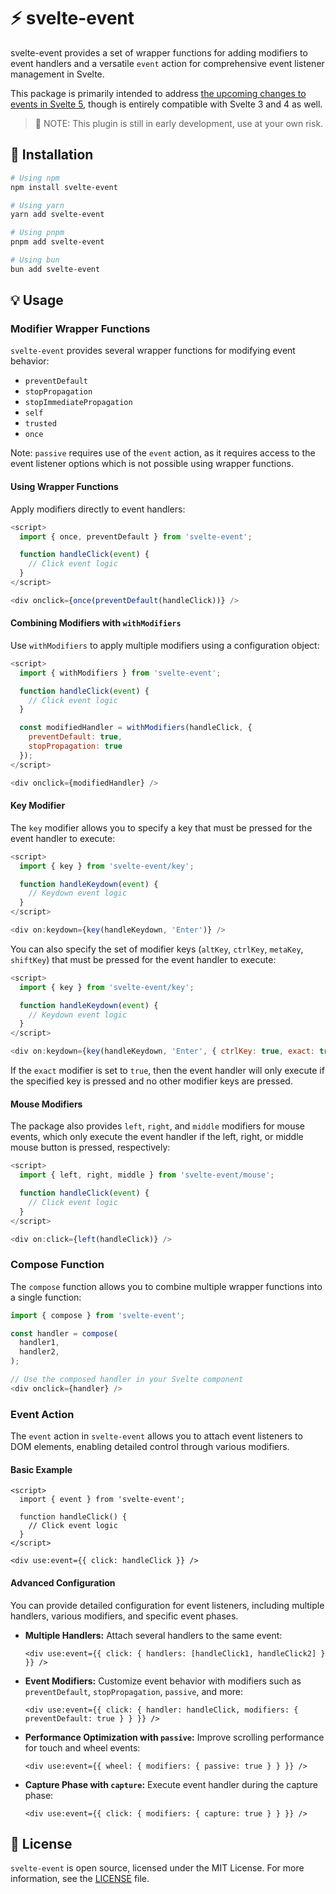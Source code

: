 # ⚡️ svelte-event

svelte-event provides a set of wrapper functions for adding modifiers to event handlers and a versatile `event` action for comprehensive event listener management in Svelte.

This package is primarily intended to address [the upcoming changes to events in Svelte 5](https://svelte-5-preview.vercel.app/docs/event-handlers), though is entirely compatible with Svelte 3 and 4 as well.

> 🚧 NOTE: This plugin is still in early development, use at your own risk.

## 🚀 Installation

```bash
# Using npm
npm install svelte-event

# Using yarn
yarn add svelte-event

# Using pnpm
pnpm add svelte-event

# Using bun
bun add svelte-event
```

## 💡 Usage

### Modifier Wrapper Functions
`svelte-event` provides several wrapper functions for modifying event behavior:

- `preventDefault`
- `stopPropagation`
- `stopImmediatePropagation`
- `self`
- `trusted`
- `once`

Note: `passive` requires use of the `event` action, as it requires access to the event listener options which is not possible using wrapper functions.

#### Using Wrapper Functions
Apply modifiers directly to event handlers:

```javascript
<script>
  import { once, preventDefault } from 'svelte-event';

  function handleClick(event) {
    // Click event logic
  }
</script>

<div onclick={once(preventDefault(handleClick))} />
```

#### Combining Modifiers with `withModifiers`
Use `withModifiers` to apply multiple modifiers using a configuration object:

```javascript
<script>
  import { withModifiers } from 'svelte-event';

  function handleClick(event) {
    // Click event logic
  }

  const modifiedHandler = withModifiers(handleClick, {
    preventDefault: true,
    stopPropagation: true
  });
</script>

<div onclick={modifiedHandler} />
```

#### Key Modifier
The `key` modifier allows you to specify a key that must be pressed for the event handler to execute:

```javascript
<script>
  import { key } from 'svelte-event/key';

  function handleKeydown(event) {
    // Keydown event logic
  }
</script>

<div on:keydown={key(handleKeydown, 'Enter')} />
```

You can also specify the set of modifier keys (`altKey`, `ctrlKey`, `metaKey`, `shiftKey`) that must be pressed for the event handler to execute:

```javascript
<script>
  import { key } from 'svelte-event/key';

  function handleKeydown(event) {
    // Keydown event logic
  }
</script>

<div on:keydown={key(handleKeydown, 'Enter', { ctrlKey: true, exact: true })} />
```

If the `exact` modifier is set to `true`, then the event handler will only execute if the specified key is pressed and no other modifier keys are pressed.


#### Mouse Modifiers
The package also provides `left`, `right`, and `middle` modifiers for mouse events, which only execute the event handler if the left, right, or middle mouse button is pressed, respectively:

```javascript
<script>
  import { left, right, middle } from 'svelte-event/mouse';

  function handleClick(event) {
    // Click event logic
  }
</script>

<div on:click={left(handleClick)} />
```

### Compose Function
The `compose` function allows you to combine multiple wrapper functions into a single function:

```javascript
import { compose } from 'svelte-event';

const handler = compose(
  handler1,
  handler2,
);

// Use the composed handler in your Svelte component
<div onclick={handler} />
```

### Event Action
The `event` action in `svelte-event` allows you to attach event listeners to DOM elements, enabling detailed control through various modifiers.

#### Basic Example
```svelte
<script>
  import { event } from 'svelte-event';

  function handleClick() {
    // Click event logic
  }
</script>

<div use:event={{ click: handleClick }} />
```

#### Advanced Configuration
You can provide detailed configuration for event listeners, including multiple handlers, various modifiers, and specific event phases.

- **Multiple Handlers:**
  Attach several handlers to the same event:
  ```svelte
  <div use:event={{ click: { handlers: [handleClick1, handleClick2] } }} />
  ```

- **Event Modifiers:**
  Customize event behavior with modifiers such as `preventDefault`, `stopPropagation`, `passive`, and more:
  ```svelte
  <div use:event={{ click: { handler: handleClick, modifiers: { preventDefault: true } } }} />
  ```

- **Performance Optimization with `passive`:**
  Improve scrolling performance for touch and wheel events:
  ```svelte
  <div use:event={{ wheel: { modifiers: { passive: true } } }} />
  ```

- **Capture Phase with `capture`:**
  Execute event handler during the capture phase:
  ```svelte
  <div use:event={{ click: { modifiers: { capture: true } } }} />
  ```

## 📜 License
`svelte-event` is open source, licensed under the MIT License. For more information, see the [LICENSE](LICENSE) file.